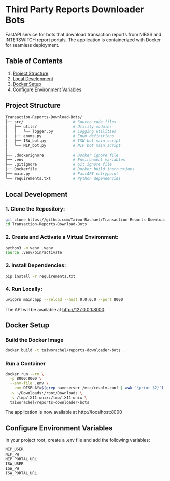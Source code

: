 # Third Party Reports Downloader Bots
FastAPI service for bots that download transaction reports from NIBSS and INTERSWITCH report portals. The application is containerized with Docker for seamless deployment.
  
## Table of Contents
1. [Project Structure](#project-structure)
2. [Local Development](#local-development)
3. [Docker Setup](#docker-setup)
4. [Configure Environment Variables](#configure-environment-variables)

## Project Structure
```bash
Transaction-Reports-Download-Bots/   
├── src/                      # Source code files 
│   ├── utils/                # Utility modules  
│   │   └── logger.py         # Logging utilities  
│   ├── enums.py              # Enum definitions  
│   ├── ISW_bot.py            # ISW bot main script  
│   └── NIP_bot.py            # NIP bot main script  
│  
├── .dockerignore             # Docker ignore file  
├── .env                      # Environment variables  
├── .gitignore                # Git ignore file  
├── Dockerfile                # Docker build instructions  
├── main.py                   # FastAPI entrypoint  
└── requirements.txt          # Python dependencies  
```

## Local Development
### 1. Clone the Repository:  
```bash
git clone https://github.com/Taiwo-Rachael/Transaction-Reports-Download-Bots.git
cd Transaction-Reports-Download-Bots
```
 
### 2. Create and Activate a Virtual Environment:
```bash
python3 -m venv .venv
source .venv/bin/activate
```

### 3. Install Dependencies:
```bash
pip install -r requirements.txt
```

### 4. Run Locally:
```bash
uvicorn main:app --reload --host 0.0.0.0 --port 8000
```
The API will be available at http://127.0.0.1:8000.

## Docker Setup
### Build the Docker Image
```bash
docker build -t taiworachel/reports-downloader-bots .
```
### Run a Container
```bash
docker run --rm \
  -p 8000:8000 \
  --env-file .env \
  --env DISPLAY=$(grep nameserver /etc/resolv.conf | awk '{print $2}'):0.0 \
  -v ~/Downloads:/root/Downloads \
  -v /tmp/.X11-unix:/tmp/.X11-unix \
  taiworachel/reports-downloader-bots
```
The application is now available at http://localhost:8000

## Configure Environment Variables

In your project root, create a .env file and add the following variables:
```bash
NIP_USER
NIP_PW
NIP_PORTAL_URL
ISW_USER
ISW_PW
ISW_PORTAL_URL
```

